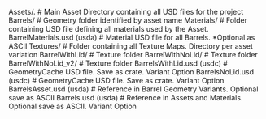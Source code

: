 Assets/.                                # Main Asset Directory containing all USD files for the project
    Barrels/                            # Geometry folder identified by asset name
        Materials/                      # Folder containing USD file defining all materials used by the Asset.
            BarrelMaterials.usd (usda)  # Material USD file for all Barrels. *Optional as ASCII
        Textures/                       # Folder containing all Texture Maps. Directory per asset variation
            BarrelWithLid/              # Texture folder
            BarrelWithNoLid/            # Texture folder
            BarrelWithNoLid_v2/         # Texture folder
        BarrelsWithLid.usd (usdc)       # GeometryCache USD file. Save as crate. Variant Option
        BarrelsNoLid.usd (usdc)         # GeometryCache USD file. Save as crate. Variant Option
        BarrelsAsset.usd (usda)         # Reference in Barrel Geometry Variants. Optional save as ASCII
        Barrels.usd (usda)              # Reference in Assets and Materials. Optional save as ASCII. Variant Option